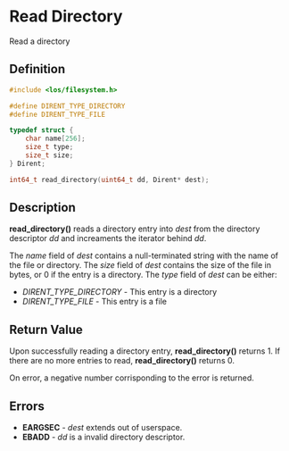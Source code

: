 # Read Directory
Read a directory

## Definition

```c
#include <los/filesystem.h>

#define DIRENT_TYPE_DIRECTORY
#define DIRENT_TYPE_FILE

typedef struct {
    char name[256];
    size_t type;
    size_t size;
} Dirent;

int64_t read_directory(uint64_t dd, Dirent* dest);
```

## Description
**read_directory()** reads a directory entry into *dest* from the directory descriptor *dd* and increaments the iterator behind *dd*.

The *name* field of *dest* contains a null-terminated string with the name of the file or directory. The *size* field of *dest* contains the size of the file in bytes, or 0 if the entry is a directory. The *type* field of *dest* can be either:
 * *DIRENT_TYPE_DIRECTORY* - This entry is a directory
 * *DIRENT_TYPE_FILE* - This entry is a file

## Return Value
Upon successfully reading a directory entry, **read_directory()** returns 1.
If there are no more entries to read, **read_directory()** returns 0.

On error, a negative number corrisponding to the error is returned.

## Errors
 * **EARGSEC** - *dest* extends out of userspace.
 * **EBADD** - *dd* is a invalid directory descriptor.
